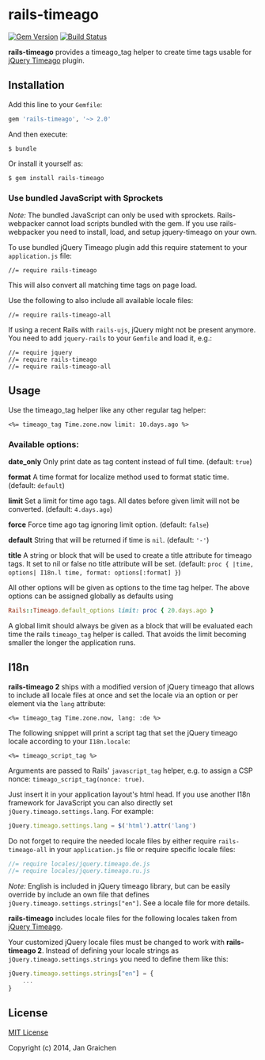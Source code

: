 # rails-timeago

[![Gem Version](https://img.shields.io/gem/v/rails-timeago?logo=ruby)](https://rubygems.org/gems/rails-timeago)
[![Build Status](https://img.shields.io/github/actions/workflow/status/jgraichen/rails-timeago/test.yml?logo=github)](https://github.com/jgraichen/rails-timeago/actions/workflows/test.yml)

**rails-timeago** provides a timeago_tag helper to create time tags usable for
[jQuery Timeago](https://github.com/rmm5t/jquery-timeago) plugin.

## Installation

Add this line to your `Gemfile`:

```ruby
gem 'rails-timeago', '~> 2.0'
```

And then execute:

    $ bundle

Or install it yourself as:

    $ gem install rails-timeago

### Use bundled JavaScript with Sprockets

*Note:* The bundled JavaScript can only be used with sprockets. Rails-webpacker cannot load scripts bundled with the gem. If you use rails-webpacker you need to install, load, and setup jquery-timeago on your own.

To use bundled jQuery Timeago plugin add this require statement to your `application.js` file:

    //= require rails-timeago

This will also convert all matching time tags on page load.

Use the following to also include all available locale files:

    //= require rails-timeago-all

If using a recent Rails with `rails-ujs`, jQuery might not be present anymore. You need to add `jquery-rails` to your `Gemfile` and load it, e.g.:

    //= require jquery
    //= require rails-timeago
    //= require rails-timeago-all

## Usage

Use the timeago_tag helper like any other regular tag helper:

```erb
<%= timeago_tag Time.zone.now limit: 10.days.ago %>
```


### Available options:

**date_only**
Only print date as tag content instead of full time.
(default: `true`)

**format**
A time format for localize method used to format static time.
(default: `default`)

**limit**
Set a limit for time ago tags. All dates before given limit will not be converted.
(default: `4.days.ago`)

**force**
Force time ago tag ignoring limit option.
(default: `false`)

**default**
String that will be returned if time is `nil`.
(default: `'-'`)

**title**
A string or block that will be used to create a title attribute for timeago tags. It set to nil or false no title attribute will be set.
(default: `proc { |time, options| I18n.l time, format: options[:format] }`)

All other options will be given as options to the time tag helper.
The above options can be assigned globally as defaults using

```ruby
Rails::Timeago.default_options limit: proc { 20.days.ago }
```

A global limit should always be given as a block that will be evaluated each time the rails `timeago_tag` helper is called. That avoids the limit becoming smaller the longer the application runs.

## I18n

**rails-timeago 2** ships with a modified version of jQuery timeago that allows to include all locale files at once and set the locale via an option or per element via the `lang` attribute:

```erb
<%= timeago_tag Time.zone.now, lang: :de %>
```

The following snippet will print a script tag that set the jQuery timeago locale according to your `I18n.locale`:

```erb
<%= timeago_script_tag %>
```

Arguments are passed to Rails' `javascript_tag` helper, e.g. to assign a CSP nonce: `timeago_script_tag(nonce: true)`.

Just insert it in your application layout's html head. If you use another I18n framework for JavaScript you can also directly set `jQuery.timeago.settings.lang`. For example:

```js
jQuery.timeago.settings.lang = $('html').attr('lang')
````

Do not forget to require the needed locale files by either require `rails-timeago-all` in your `application.js` file or require specific locale files:

```js
//= require locales/jquery.timeago.de.js
//= require locales/jquery.timeago.ru.js
```

*Note:* English is included in jQuery timeago library, but can be easily override by include an own file that defines `jQuery.timeago.settings.strings["en"]`. See a locale file for more details.

**rails-timeago** includes locale files for the following locales taken from [jQuery Timeago](https://github.com/rmm5t/jquery-timeago).

Your customized jQuery locale files must be changed to work with **rails-timeago 2**. Instead of defining your locale strings as `jQuery.timeago.settings.strings` you need to define them like this:

```js
jQuery.timeago.settings.strings["en"] = {
    ...
}
```

## License

[MIT License](http://www.opensource.org/licenses/mit-license.php)

Copyright (c) 2014, Jan Graichen
